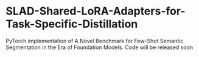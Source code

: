 # SLAD-Shared-LoRA-Adapters-for-Task-Specific-Distillation
PyTorch implementation of A Novel Benchmark for Few-Shot Semantic Segmentation in the Era of Foundation Models. Code will be released soon
